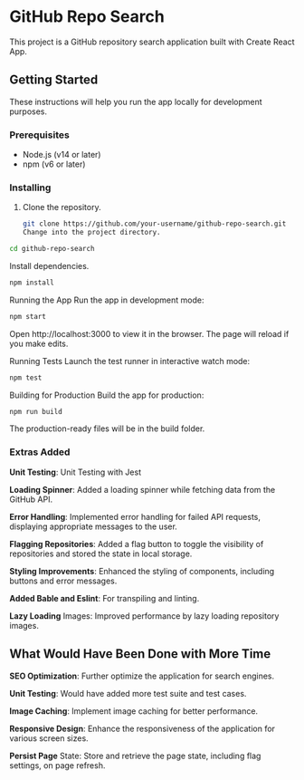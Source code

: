 # GitHub Repo Search

This project is a GitHub repository search application built with Create React App.

## Getting Started

These instructions will help you run the app locally for development purposes.

### Prerequisites

- Node.js (v14 or later)
- npm (v6 or later)

### Installing

1. Clone the repository.

   ```bash
   git clone https://github.com/your-username/github-repo-search.git
   Change into the project directory.
   ```

```bash
cd github-repo-search
```

Install dependencies.

```bash
npm install
```

Running the App
Run the app in development mode:

```bash
npm start
```

Open http://localhost:3000 to view it in the browser. The page will reload if you make edits.

Running Tests
Launch the test runner in interactive watch mode:

```bash
npm test
```

Building for Production
Build the app for production:

```bash
npm run build
```

The production-ready files will be in the build folder.

### Extras Added

**Unit Testing**: Unit Testing with Jest

**Loading Spinner**: Added a loading spinner while fetching data from the GitHub API.

**Error Handling**: Implemented error handling for failed API requests, displaying appropriate messages to the user.

**Flagging Repositories**: Added a flag button to toggle the visibility of repositories and stored the state in local storage.

**Styling Improvements**: Enhanced the styling of components, including buttons and error messages.

**Added Bable and Eslint**: For transpiling and linting.

**Lazy Loading** Images: Improved performance by lazy loading repository images.

## What Would Have Been Done with More Time

**SEO Optimization**: Further optimize the application for search engines.

**Unit Testing**: Would have added more test suite and test cases.

**Image Caching**: Implement image caching for better performance.

**Responsive Design**: Enhance the responsiveness of the application for various screen sizes.

**Persist Page** State: Store and retrieve the page state, including flag settings, on page refresh.
